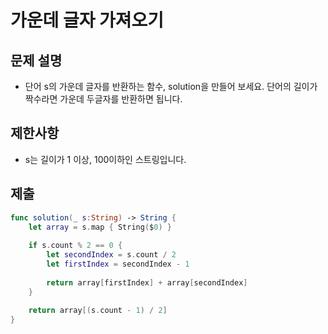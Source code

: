 # 가운데 글자 가져오기
## 문제 설명
- 단어 s의 가운데 글자를 반환하는 함수, solution을 만들어 보세요. 단어의 길이가 짝수라면 가운데 두글자를 반환하면 됩니다.

## 제한사항
- s는 길이가 1 이상, 100이하인 스트링입니다.

## 제출

```swift
func solution(_ s:String) -> String {
    let array = s.map { String($0) }
    
    if s.count % 2 == 0 {
        let secondIndex = s.count / 2
        let firstIndex = secondIndex - 1
        
        return array[firstIndex] + array[secondIndex]
    }
    
    return array[(s.count - 1) / 2]
}
```

